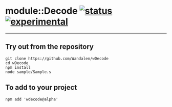 
# module::Decode  [![status](https://github.com/Wandalen/wDecode/workflows/publish/badge.svg)](https://github.com/Wandalen/wDecode/actions?query=workflow%3Apublish) [![experimental](https://img.shields.io/badge/stability-experimental-orange.svg)](https://github.com/emersion/stability-badges#experimental)

___

## Try out from the repository
```
git clone https://github.com/Wandalen/wDecode
cd wDecode
npm install
node sample/Sample.s
```

## To add to your project
```
npm add 'wdecode@alpha'
```




